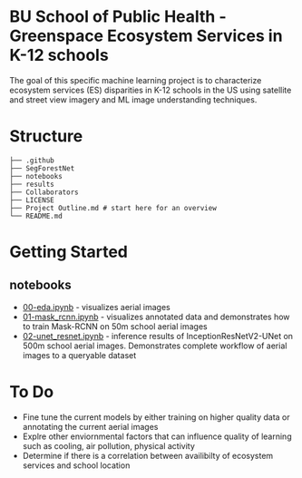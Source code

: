 # BU School of Public Health - Greenspace Ecosystem Services in K-12 schools
The goal of this specific machine learning project is to characterize ecosystem services (ES) disparities in K-12 schools in the US using satellite and street view imagery and ML image understanding techniques. 

# Structure
```
├── .github
├── SegForestNet
├── notebooks 
├── results 
├── Collaborators
├── LICENSE
├── Project Outline.md # start here for an overview
└── README.md
```

# Getting Started 
## notebooks
- [00-eda.ipynb](notebooks/00-eda.ipynb) - visualizes aerial images
- [01-mask_rcnn.ipynb](notebooks/01-mask_rcnn.ipynb) - visualizes annotated data and demonstrates how to train Mask-RCNN on 50m school aerial images
- [02-unet_resnet.ipynb](notebooks/...) - inference results of InceptionResNetV2-UNet on 500m school aerial images. Demonstrates complete workflow of aerial images to a queryable dataset

# To Do
* Fine tune the current models by either training on higher quality data or annotating the current aerial images 
* Explre other enviornmental factors that can influence quality of learning such as cooling, air pollution, physical activity
* Determine if there is a correlation between availibilty of ecosystem services and school location




